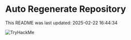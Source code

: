 # Auto Regenerate Repository

This README was last updated: 2025-02-22 16:44:34

 ![TryHackMe](https://tryhackme.com/badge/533634)